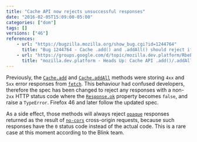 ```yaml
---
title: "Cache API now rejects unsuccessful responses"
date: "2016-02-05T15:09:00-05:00"
categories: ["dom"]
tags: []
versions: ["46"]
references:
    - url: "https://bugzilla.mozilla.org/show_bug.cgi?id=1244764"
      title: "Bug 1244764 - Cache .add() and .addAll() should reject if any response is not ok()"
    - url: "https://groups.google.com/d/topic/mozilla.dev.platform/RbeEXAQ-yNQ/discussion"
      title: "mozilla.dev.platform - Heads Up: Cache API .add()/.addAll() non-backward compatible change"
---
```

Previously, the [`Cache.add`](https://developer.mozilla.org/docs/Web/API/Cache/add) and [`Cache.addAll`](https://developer.mozilla.org/docs/Web/API/Cache/addAll) methods were storing `4xx` and `5xx` error responses from [`fetch`](https://developer.mozilla.org/docs/Web/API/Globalfetch/fetch). This behaviour had confused developers, therefore the spec has been changed to reject any responses with a non-`2xx` HTTP status code where the [`Response.ok`](https://developer.mozilla.org/docs/Web/API/Response/ok) property becomes `false`, and raise a `TypeError`. Firefox 46 and later follow the updated spec.

As a side effect, those methods will always reject [`opaque`](https://developer.mozilla.org/docs/Web/API/Response/type) responses returned as the result of [`no-cors`](https://developer.mozilla.org/docs/Web/API/Request/mode) cross-origin requests, because such responses have the `0` status code instead of the actual code. This is a rare case at this moment according to the Blink team.
